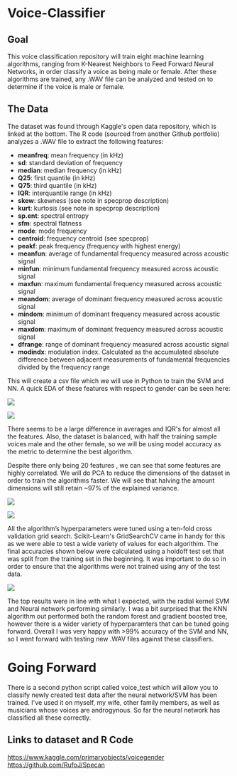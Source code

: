 # Voice-Classifier

## Goal
This voice classification repository will train eight machine learning algorithms, ranging from K-Nearest Neighbors to Feed Forward Neural Networks, in order classify a voice as being male or female. After these algorithms are trained, any .WAV file can be analyzed and tested on to determine if the voice is male or female.

## The Data
The dataset was found through Kaggle's open data repository, which is linked at the bottom. The R code (sourced from another Github portfolio) analyzes a .WAV file to extract the following features:

- **meanfreq**: mean frequency (in kHz)
- **sd**: standard deviation of frequency
- **median**: median frequency (in kHz)
- **Q25**: first quantile (in kHz)
- **Q75**: third quantile (in kHz)
- **IQR**: interquantile range (in kHz)
- **skew**: skewness (see note in specprop description)
- **kurt**: kurtosis (see note in specprop description)
- **sp.ent**: spectral entropy
- **sfm**: spectral flatness
- **mode**: mode frequency
- **centroid**: frequency centroid (see specprop)
- **peakf**: peak frequency (frequency with highest energy)
- **meanfun**: average of fundamental frequency measured across acoustic signal
- **minfun**: minimum fundamental frequency measured across acoustic signal
- **maxfun**: maximum fundamental frequency measured across acoustic signal
- **meandom**: average of dominant frequency measured across acoustic signal
- **mindom**: minimum of dominant frequency measured across acoustic signal
- **maxdom**: maximum of dominant frequency measured across acoustic signal
- **dfrange**: range of dominant frequency measured across acoustic signal
- **modindx**: modulation index. Calculated as the accumulated absolute difference between adjacent measurements of fundamental frequencies divided by the frequency range

This will create a csv file which we will use in Python to train the SVM and NN. A quick EDA of these features with respect to gender can be seen here:

![](https://github.com/jsultan/Voice-Classifier/blob/master/Figure_1.png)

![](https://github.com/jsultan/Voice-Classifier/blob/master/Figure_2.png)

There seems to be a large difference in averages and IQR's for almost all the features. Also, the dataset is balanced, with half the training sample voices male and the other female, so we will be using model accuracy as the metric to determine the best algorithm.

Despite there only being 20 features , we can see that some features are highly correlated. We will do PCA to reduce the dimensions of the dataset in order to train the algorithms faster. We will see that halving the amount dimensions will still retain ~97% of the explained variance.

![](https://github.com/jsultan/Voice-Classifier/blob/master/Figure_3.png)

![](https://github.com/jsultan/Voice-Classifier/blob/master/PCA.png)

All the algorithm’s hyperparameters were tuned using a ten-fold cross validation grid search. Scikit-Learn's GridSearchCV came in handy for this as we were able to test a wide variety of values for each algorithim. The final accuracies shown below were calculated using a holdoff test set that was split from the training set in the beginning. It was important to do so in order to ensure that the algorithms were not trained using any of the test data.  

![](https://github.com/jsultan/Voice-Classifier/blob/master/Figure_5.png)

The top results were in line with what I expected, with the radial kernel SVM and Neural network performing similarly. I was a bit surprised that the KNN algorithm out performed both the random forest and gradient boosted tree, however there is a wider variety of hyperparamters that can be tuned going forward. Overall I was very happy with >99% accuracy of the SVM and NN, so I went forward with testing new .WAV files against these classifiers.





# Going Forward
There is a second python script called voice_test which will allow you to classify newly created test data after the neural network/SVM has been trained. I've used it on myself, my wife, other family members, as well as musicians whose voices are androgynous. So far the neural network has classified all these correctly.

## Links to dataset and R Code
https://www.kaggle.com/primaryobjects/voicegender
https://github.com/RufoJ/Specan
